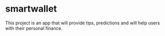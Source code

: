 # smartwallet
This project is an app that will provide tips, predictions and will help users with their personal finance.
